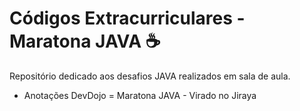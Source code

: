 # Códigos Extracurriculares - Maratona JAVA ☕
Repositório dedicado aos desafios JAVA realizados em sala de aula.
+ Anotações DevDojo = Maratona JAVA - Virado no Jiraya
